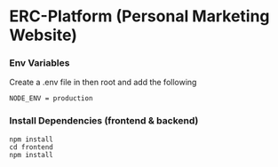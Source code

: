 # ERC-Platform (Personal Marketing Website)

### Env Variables

Create a .env file in then root and add the following

```
NODE_ENV = production
```

### Install Dependencies (frontend & backend)

```
npm install
cd frontend
npm install
```